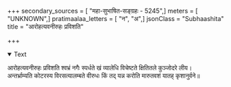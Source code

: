 +++
secondary_sources = [ "महा-सुभाषित-सङ्ग्रहः - 5245",]
meters = [ "UNKNOWN",]
pratimaalaa_letters = [ "न", "अ",]
jsonClass = "Subhaashita"
title = "आरोहत्यवनीरुहः प्रविशति"

+++

<details open><summary>Text</summary>

आरोहत्यवनीरुहः प्रविशति श्वभ्रं नगैः स्पर्धते खं व्यालेधि विचेष्टते क्षितितले कुञ्जोदरे लीय।  
अन्तर्भ्राम्यति कोटरस्य विरसत्यालम्बते वीरुधः किं तद् यन्न करोति मारुतवशं यातह् कृशानुर्वने॥
</details>
